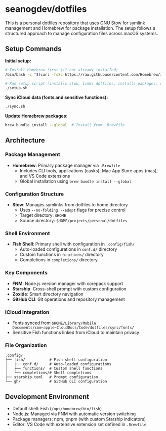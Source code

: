 # seanogdev/dotfiles

This is a personal dotfiles repository that uses GNU Stow for symlink management and Homebrew for package installation. The setup follows a structured approach to manage configuration files across macOS systems.

## Setup Commands

**Initial setup:**

```bash
# Install Homebrew first (if not already installed)
/bin/bash -c "$(curl -fsSL https://raw.githubusercontent.com/Homebrew/install/HEAD/install.sh)"

# Run setup script (installs stow, links dotfiles, installs packages, syncs iCloud data)
./setup.sh
```

**Sync iCloud data (fonts and sensitive functions):**

```bash
./sync.sh
```

**Update Homebrew packages:**

```bash
brew bundle install --global  # Install from .Brewfile
```

## Architecture

### Package Management

- **Homebrew**: Primary package manager via `.Brewfile`
  - Includes CLI tools, applications (casks), Mac App Store apps (mas), and VS Code extensions
  - Global installation using `brew bundle install --global`

### Configuration Structure

- **Stow**: Manages symlinks from dotfiles to home directory
  - Uses `--no-folding --adopt` flags for precise control
  - Target directory: `$HOME`
  - Source directory: `$HOME/projects/personal/dotfiles`

### Shell Environment

- **Fish Shell**: Primary shell with configuration in `.config/fish/`
  - Auto-loaded configurations in `conf.d/` directory
  - Custom functions in `functions/` directory
  - Completions in `completions/` directory

### Key Components

- **FNM**: Node.js version manager with corepack support
- **Starship**: Cross-shell prompt with custom configuration
- **Zoxide**: Smart directory navigation
- **GitHub CLI**: Git operations and repository management

### iCloud Integration

- Fonts synced from `$HOME/Library/Mobile Documents/com~apple~CloudDocs/Code/dotfiles/sync/fonts/`
- Sensitive Fish functions linked from iCloud to maintain privacy

### File Organization

```
.config/
├── fish/           # Fish shell configuration
│   ├── conf.d/     # Auto-loaded configurations
│   ├── functions/  # Custom shell functions
│   └── completions/# Shell completions
├── starship.toml   # Prompt configuration
└── gh/             # GitHub CLI configuration
```

## Development Environment

- Default shell: Fish (`/opt/homebrew/bin/fish`)
- Node.js: Managed via FNM with automatic version switching
- Package managers: npm, pnpm (with custom Starship indicators)
- Editor: VS Code with extensive extension set defined in `.Brewfile`
